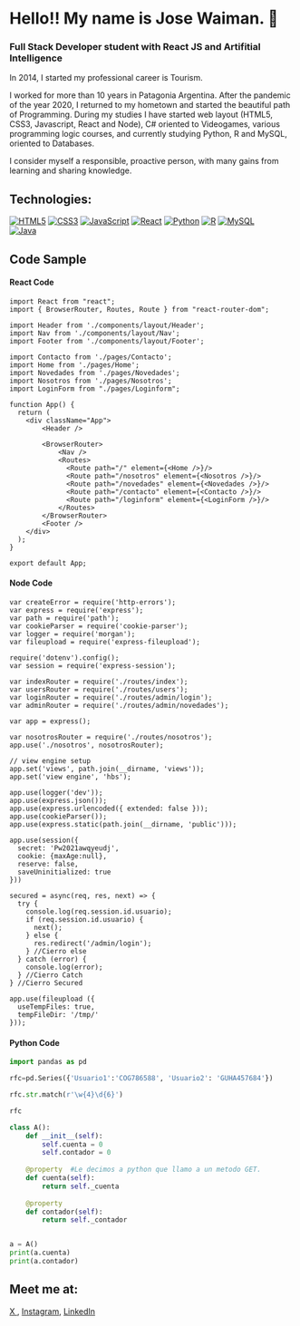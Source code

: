 # Hello!! My name is Jose Waiman.  👋

### Full Stack Developer student with React JS and Artifitial Intelligence

In 2014, I started my professional career is Tourism.

I worked for more than 10 years in Patagonia Argentina. After the pandemic of the year 2020, I returned to my hometown and started the beautiful path of Programming. During my studies I have started web layout (HTML5, CSS3, Javascript, React and Node), C# oriented to Videogames, various programming logic courses, and currently studying Python, R and MySQL, oriented to Databases.

I consider myself a responsible, proactive person, with many gains from learning and sharing knowledge.

## Technologies:
[![HTML5](https://img.shields.io/badge/HTML5-ef8952?style=for-the-badge&logo=HTML5&logoColor=white&labelColor=101010)]()
[![CSS3](https://img.shields.io/badge/CSS3-63ecbe?style=for-the-badge&logo=CSS3&logoColor=white&labelColor=101010)]()
[![JavaScript](https://img.shields.io/badge/JavaScript-F7DF1E?style=for-the-badge&logo=javascript&logoColor=white&labelColor=101010)]()
[![React](https://img.shields.io/badge/React-F788eE?style=for-the-badge&logo=react&logoColor=white&labelColor=101010)]()
[![Python](https://img.shields.io/badge/Python-63e5ec?style=for-the-badge&logo=python&logoColor=white&labelColor=101010)]()
[![R](https://img.shields.io/badge/R-4479A1?style=for-the-badge&logo=R&logoColor=white&labelColor=101010)]()
[![MySQL](https://img.shields.io/badge/MySQL-ec6381?style=for-the-badge&logo=mysql&logoColor=white&labelColor=101010)]()</br>
[![Java](https://img.shields.io/badge/Java-17DF9E?style=for-the-badge&logo=java&logoColor=yellow&labelColor=101010)]()

## Code Sample

#### React Code

```react
import React from "react";
import { BrowserRouter, Routes, Route } from "react-router-dom";

import Header from './components/layout/Header';
import Nav from './components/layout/Nav';
import Footer from './components/layout/Footer';

import Contacto from './pages/Contacto';
import Home from './pages/Home';
import Novedades from './pages/Novedades';
import Nosotros from './pages/Nosotros';
import LoginForm from "./pages/Loginform";

function App() {
  return (
    <div className="App">
        <Header />

        <BrowserRouter>
            <Nav />
            <Routes>
              <Route path="/" element={<Home />}/>
              <Route path="/nosotros" element={<Nosotros />}/>
              <Route path="/novedades" element={<Novedades />}/>
              <Route path="/contacto" element={<Contacto />}/>
              <Route path="/loginform" element={<LoginForm />}/>
            </Routes>
        </BrowserRouter>
        <Footer />
    </div>
  );
}

export default App;
```

#### Node Code
```node
var createError = require('http-errors');
var express = require('express');
var path = require('path');
var cookieParser = require('cookie-parser');
var logger = require('morgan');
var fileupload = require('express-fileupload');

require('dotenv').config();
var session = require('express-session');

var indexRouter = require('./routes/index');
var usersRouter = require('./routes/users');
var loginRouter = require('./routes/admin/login');
var adminRouter = require('./routes/admin/novedades');

var app = express();

var nosotrosRouter = require('./routes/nosotros');
app.use('./nosotros', nosotrosRouter);

// view engine setup
app.set('views', path.join(__dirname, 'views'));
app.set('view engine', 'hbs');

app.use(logger('dev'));
app.use(express.json());
app.use(express.urlencoded({ extended: false }));
app.use(cookieParser());
app.use(express.static(path.join(__dirname, 'public')));

app.use(session({
  secret: 'Pw2021awqyeudj',
  cookie: {maxAge:null},
  reserve: false,
  saveUninitialized: true
}))

secured = async(req, res, next) => {
  try {
    console.log(req.session.id.usuario);
    if (req.session.id.usuario) {
      next();
    } else {
      res.redirect('/admin/login');
    } //Cierro else
  } catch (error) {
    console.log(error);
  } //Cierro Catch
} //Cierro Secured

app.use(fileupload ({
  useTempFiles: true,
  tempFileDir: '/tmp/'
}));
```

#### Python Code

```python
import pandas as pd

rfc=pd.Series({'Usuario1':'COG786588', 'Usuario2': 'GUHA457684'})

rfc.str.match(r'\w{4}\d{6}')

rfc

```
```python
class A():
    def __init__(self):
        self.cuenta = 0 
        self.contador = 0
    
    @property  #Le decimos a python que llamo a un metodo GET. 
    def cuenta(self):
        return self._cuenta
    
    @property
    def contador(self):
        return self._contador


a = A()
print(a.cuenta)
print(a.contador)
```


## Meet me at:

[ X ](https://twitter.com/jwaiman243), [Instagram](https://instagram.com/josewaiman), [LinkedIn](https://www.linkedin.com/in/josé-waiman-bba61757/)



